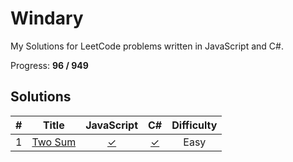 # Windary

My Solutions for LeetCode problems written in JavaScript and C#.

Progress: **96 / 949**

## Solutions
| # | Title | JavaScript | C# |  Difficulty |
| :-------------: | :-------------: | :-------------: | :-------------: | :-------------: |
| 1 | [Two Sum](https://leetcode.com/problems/two-sum/) | [✓](JavaScript/TwoSum.js) | [✓]() | Easy |

